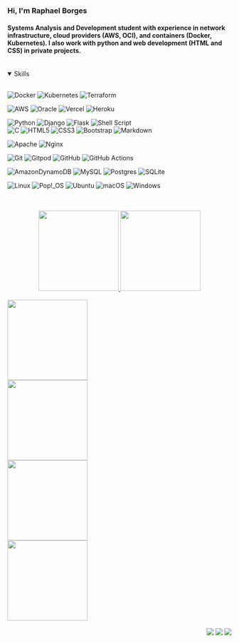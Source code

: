 [comment]: # (About)
<div>
  <h3 align="left">Hi, I'm Raphael Borges</h3>
  <h4 align="left"> Systems Analysis and Development student with experience in network infrastructure, cloud providers (AWS, OCI), and containers (Docker, Kubernetes). I also work with python and web development (HTML and CSS) in private projects.</h4><br>
</div>

[comment]: # (Skills)
<details open>

<summary markdown="open">Skills</summary><br>

<div style="display: inline_block" align="left">
  
  ![Docker](https://img.shields.io/badge/docker-%230db7ed.svg?style=for-the-badge&logo=docker&logoColor=white)
  ![Kubernetes](https://img.shields.io/badge/kubernetes-%23326ce5.svg?style=for-the-badge&logo=kubernetes&logoColor=white)
  ![Terraform](https://img.shields.io/badge/terraform-%235835CC.svg?style=for-the-badge&logo=terraform&logoColor=white)
  
  ![AWS](https://img.shields.io/badge/AWS-%23FF9900.svg?style=for-the-badge&logo=amazon-aws&logoColor=white)
  ![Oracle](https://img.shields.io/badge/Oracle-F80000?style=for-the-badge&logo=oracle&logoColor=white)
  ![Vercel](https://img.shields.io/badge/vercel-%23000000.svg?style=for-the-badge&logo=vercel&logoColor=white)
  ![Heroku](https://img.shields.io/badge/heroku-%23430098.svg?style=for-the-badge&logo=heroku&logoColor=white)
  
  ![Python](https://img.shields.io/badge/python-3670A0?style=for-the-badge&logo=python&logoColor=ffdd54)
  ![Django](https://img.shields.io/badge/django-%23092E20.svg?style=for-the-badge&logo=django&logoColor=white)
  ![Flask](https://img.shields.io/badge/flask-%23000.svg?style=for-the-badge&logo=flask&logoColor=white)
  ![Shell Script](https://img.shields.io/badge/shell_script-%23121011.svg?style=for-the-badge&logo=gnu-bash&logoColor=white)<br>
  ![C](https://img.shields.io/badge/c-%2300599C.svg?style=for-the-badge&logo=c&logoColor=white)
  ![HTML5](https://img.shields.io/badge/html5-%23E34F26.svg?style=for-the-badge&logo=html5&logoColor=white)
  ![CSS3](https://img.shields.io/badge/css3-%231572B6.svg?style=for-the-badge&logo=css3&logoColor=white)
  ![Bootstrap](https://img.shields.io/badge/bootstrap-%23563D7C.svg?style=for-the-badge&logo=bootstrap&logoColor=white)
  ![Markdown](https://img.shields.io/badge/markdown-%23000000.svg?style=for-the-badge&logo=markdown&logoColor=white)
  
  ![Apache](https://img.shields.io/badge/apache-%23D42029.svg?style=for-the-badge&logo=apache&logoColor=white)
  ![Nginx](https://img.shields.io/badge/nginx-%23009639.svg?style=for-the-badge&logo=nginx&logoColor=white)
  
  ![Git](https://img.shields.io/badge/git-%23F05033.svg?style=for-the-badge&logo=git&logoColor=white)
  ![Gitpod](https://img.shields.io/badge/gitpod-f06611.svg?style=for-the-badge&logo=gitpod&logoColor=white)
  ![GitHub](https://img.shields.io/badge/github-%23121011.svg?style=for-the-badge&logo=github&logoColor=white)
  ![GitHub Actions](https://img.shields.io/badge/github%20actions-%232671E5.svg?style=for-the-badge&logo=githubactions&logoColor=white)
  
  ![AmazonDynamoDB](https://img.shields.io/badge/Amazon%20DynamoDB-4053D6?style=for-the-badge&logo=Amazon%20DynamoDB&logoColor=white)
  ![MySQL](https://img.shields.io/badge/mysql-%2300f.svg?style=for-the-badge&logo=mysql&logoColor=white)
  ![Postgres](https://img.shields.io/badge/postgres-%23316192.svg?style=for-the-badge&logo=postgresql&logoColor=white)
  ![SQLite](https://img.shields.io/badge/sqlite-%2307405e.svg?style=for-the-badge&logo=sqlite&logoColor=white)
  
  ![Linux](https://img.shields.io/badge/Linux-FCC624?style=for-the-badge&logo=linux&logoColor=black)
  ![Pop!\_OS](https://img.shields.io/badge/Pop!_OS-48B9C7?style=for-the-badge&logo=Pop!_OS&logoColor=white)
  ![Ubuntu](https://img.shields.io/badge/Ubuntu-E95420?style=for-the-badge&logo=ubuntu&logoColor=white)
  ![macOS](https://img.shields.io/badge/mac%20os-000000?style=for-the-badge&logo=macos&logoColor=F0F0F0)
  ![Windows](https://img.shields.io/badge/Windows-0078D6?style=for-the-badge&logo=windows&logoColor=white)
</div>
<br>

</details><br>

[comment]: # (GitHub Stats)
<div align="center">
  <a href="https://github.com/Rapha-Borges">
  <img height="180em" src="https://github-readme-stats.vercel.app/api/?username=Rapha-Borges&show_icons=true&theme=dark&include_all_commits=true&count_private=true"/>
  <img height="180em" src="https://github-readme-stats.vercel.app/api/top-langs/?username=Rapha-Borges&layout=compact&langs_count=7&theme=dark"/>
</div><br>
 
[comment]: # (Badges)
<div style="display: flex; flex-direction: column;" align="center">
  <img src="https://user-images.githubusercontent.com/53947674/218383400-81cb9b2b-1679-4f34-a71c-c88fb1d472dc.png" style="width: 180px; height: 180px; display: inline;
margin-right: 30px !important;">
  <img src="https://user-images.githubusercontent.com/53947674/210863646-79eeee79-6ceb-42a3-beb9-79ffcd8f9bf6.png" style="width: 180px; height: 180px; display: inline; margin-right: 30px !important;">
  <img src="https://user-images.githubusercontent.com/53947674/210869899-cbb242b9-db7c-4f69-a678-9c5bbd3bd86d.png" style="width: 180px; height: 180px; display: inline; margin-right: 30px !important;">
  <img src="https://user-images.githubusercontent.com/53947674/210869925-e7672e5a-6a6e-4caf-a582-486e109226c8.png" style="width: 180px; height: 180px; display: inline; margin-right: 30px !important;">
</div><br>

  
[comment]: # (Social button)
<div align="right">
  <a href="http://twitter.com/RaphaNBorges" target="_blank" rel="noopener noreferrer"><img src="https://img.shields.io/badge/Twitter-1DA1F2?style=for-the-badge&logo=twitter&logoColor=white"></a>
  <a href="https://linkedin.com/in/raphael-do-nascimento-borges/" target="_blank" rel="noopener noreferrer"><img src="https://img.shields.io/badge/LinkedIn-0077B5?style=for-the-badge&logo=linkedin&logoColor=white"></a>
  <a href="https://linktr.ee/raphael_borges" target="_blank" rel="noopener noreferrer"><img src="https://img.shields.io/badge/linktree-1de9b6?style=for-the-badge&logo=linktree&logoColor=white"></a>
</div>
